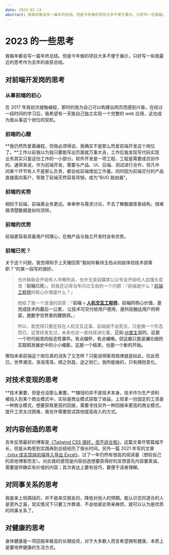 ```yaml
---
date: 2024-02-13
abstract: 我每年都会写一篇年终总结。但是今年做的项目大多不便于展示，只好写一些我最近的思考作为去年的收获总结。
---
```


# 2023 的一些思考

我每年都会写一篇年终总结。但是今年做的项目大多不便于展示，只好写一些我最近的思考作为去年的收获总结。

## 对前端开发岗的思考

### 从事前端的初心

在 2017 年我初次接触编程，那时的我为自己可以构建出网页而感到兴奋。在经过一段时间的学习后，我希望有一天能自己独立实现一个完整的 web 应用，这也成为我从事这个岗位的契机。

### 前端的心酸

**我仍然热爱着编程，但我必须得说，我确实不是那么热爱前端开发这个岗位了。**工作以前我以为我只要能写出页面就万事大吉，工作后我发现写代码实现业务其实只是这份工作的一小部分。软件开发是一项工程，工程是需要成员协作的。通常来说，作为前端开发，需要与产品、UI、后端、测试进行合作，但凡中间某个环节有人不是那么负责，都会给前端增加工作量。同时因为前端交付的产品直接面向客户，导致了前端天然容易背锅，成为“BUG 路由器”。

### 前端的劣势

相较于后端，前端离业务更远。单单参与需求讨论，不去了解数据库表结构，很难搞清楚数据是如何流转。

### 前端的优势

前端更容易具备用户同理心，在做产品与独立开发时会有优势。

### 前端已死？

关于这个问题，我觉得知乎上天猪回答“我如何看待玉伯从蚂蚁体验技术部离职？“的某一段写的很好。

> 也许脉脉会开始有人冷嘲热讽，也许无良自媒体公众号会开始吃人血馒头宣泄『**前端已死**』。但我还记得当年问过玉伯的一个问题：『前端是什么？[前端工程师](https://www.zhihu.com/search?q=前端工程师&search_source=Entity&hybrid_search_source=Entity&hybrid_search_extra={"sourceType"%3A"answer"%2C"sourceId"%3A3002079506})的核心价值是什么？』
>
> 他给了我一个浪漫的回答：『**前端 = [人机交互工程师](https://www.zhihu.com/search?q=人机交互工程师&search_source=Entity&hybrid_search_source=Entity&hybrid_search_extra={"sourceType"%3A"answer"%2C"sourceId"%3A3002079506})，前端的核心价值，是完成技术的最后一公里， 让技术可交付给用户使用，是科技触达用户的桥梁，是数字世界里的建筑师。**』
>
> 所以，我觉得只要还存在人机交互这事，前端就不会死去，只是换一个形态而已，这曾经发生过，未来也会一直持续进化着。**正如** [@堂主](http://www.zhihu.com/people/61bcbe55a18f8ac0621b9abb6eb01c36)**说的，这是一个时代结束的标志性事件。有点缅怀，有点嘘唏。但这都只是波澜壮阔的互联网发展史中的小小缩影，这是一个结束，也是一个新的开始。**

哪怕未来前端这个岗位真的消失了又怎样？只能说明客观规律就是如此，仅此而已。世界潮流，浩浩荡荡，顺之则昌，逆之则亡。我所能做的，只有拥抱变化。

## 对技术变现的思考

**技术重要，但是也没那么重要。**赚钱的并不是技术本身。技术作为生产资料被投入到某个商业模式中，实际是商业模式获取了收益。上班拿一份固定的工资是一种商业模式。想要获取更高的回报，需要寻找另外一种回报率更高的商业模式。提升工资太过困难，我也许需要尝试其他提高收入的方式。

## 对内容创造的思考

去年反馈最好的博客是[《Tailwind CSS 很好，但不适合我》](https://juejin.cn/post/7284417436752904253)，这篇文章尽管篇幅不长，但是从构思到实践再到总结经历了很长时间。另外一篇 2021 年写的文章[《xlsx 库实现纯前端导入导出 Excel》](https://juejin.cn/post/7097426696365670430)，过了一年仍然有很高的阅读量（想较自己的其他博客而言）。对此我的感悟是内容创造想要获得好的反馈首先内容要真诚，需要提供确实有价值的内容；其次表达上要有技巧，要便于读者理解。

## 对同事关系的思考

我是来上班搞钱的，并不是来交朋友的，降低对他人的预期。能认识志同道合的人是意外之喜，现实情况下只要工作靠谱、不会给彼此带来麻烦，就可以认为是优质的同事关系了。

## 对健康的思考

身体健康是一项回报率极高的长期投资，对于大多数人而言希望拥有健康，本质上是要培养健康的生活方式。
